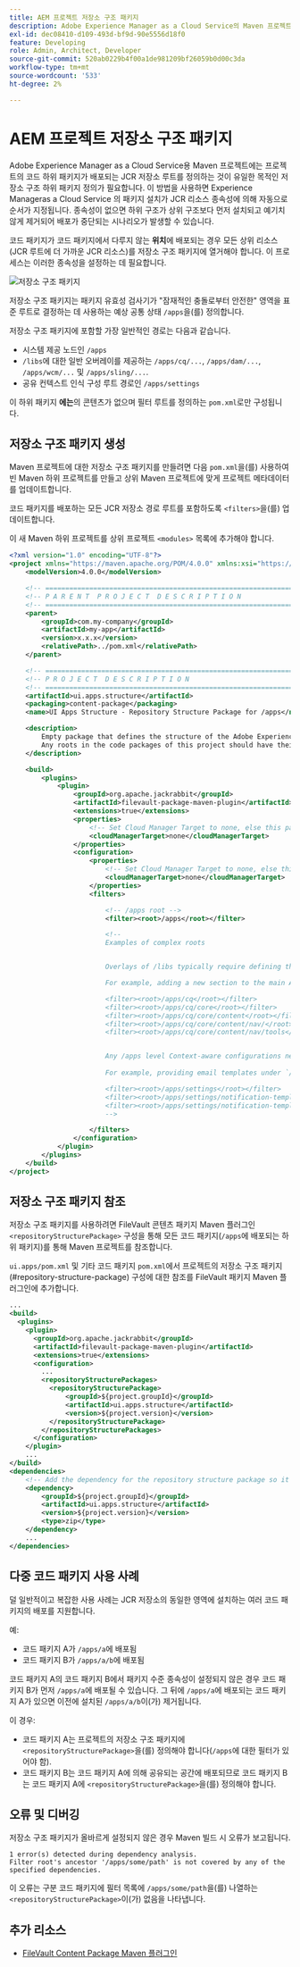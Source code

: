 ```yaml
---
title: AEM 프로젝트 저장소 구조 패키지
description: Adobe Experience Manager as a Cloud Service의 Maven 프로젝트에는 프로젝트의 코드 하위 패키지가 배포되는 JCR 저장소 루트를 정의하는 것이 유일한 목적인 저장소 구조 하위 패키지 정의가 필요합니다.
exl-id: dec08410-d109-493d-bf9d-90e5556d18f0
feature: Developing
role: Admin, Architect, Developer
source-git-commit: 520ab0229b4f00a1de981209bf26059b0d00c3da
workflow-type: tm+mt
source-wordcount: '533'
ht-degree: 2%

---
```


# AEM 프로젝트 저장소 구조 패키지

Adobe Experience Manager as a Cloud Service용 Maven 프로젝트에는 프로젝트의 코드 하위 패키지가 배포되는 JCR 저장소 루트를 정의하는 것이 유일한 목적인 저장소 구조 하위 패키지 정의가 필요합니다. 이 방법을 사용하면 Experience Manageras a Cloud Service 의 패키지 설치가 JCR 리소스 종속성에 의해 자동으로 순서가 지정됩니다. 종속성이 없으면 하위 구조가 상위 구조보다 먼저 설치되고 예기치 않게 제거되어 배포가 중단되는 시나리오가 발생할 수 있습니다.

코드 패키지가 코드 패키지에서 다루지 않는 **위치**&#x200B;에 배포되는 경우 모든 상위 리소스(JCR 루트에 더 가까운 JCR 리소스)를 저장소 구조 패키지에 열거해야 합니다. 이 프로세스는 이러한 종속성을 설정하는 데 필요합니다.

![저장소 구조 패키지](./assets/repository-structure-packages.png)

저장소 구조 패키지는 패키지 유효성 검사기가 &quot;잠재적인 충돌로부터 안전한&quot; 영역을 표준 루트로 결정하는 데 사용하는 예상 공통 상태 `/apps`을(를) 정의합니다.

저장소 구조 패키지에 포함할 가장 일반적인 경로는 다음과 같습니다.

+ 시스템 제공 노드인 `/apps`
+ `/libs`에 대한 일반 오버레이를 제공하는 `/apps/cq/...`, `/apps/dam/...`, `/apps/wcm/...` 및 `/apps/sling/...`.
+ 공유 컨텍스트 인식 구성 루트 경로인 `/apps/settings`

이 하위 패키지 **에는**&#x200B;의 콘텐츠가 없으며 필터 루트를 정의하는 `pom.xml`로만 구성됩니다.

## 저장소 구조 패키지 생성

Maven 프로젝트에 대한 저장소 구조 패키지를 만들려면 다음 `pom.xml`을(를) 사용하여 빈 Maven 하위 프로젝트를 만들고 상위 Maven 프로젝트에 맞게 프로젝트 메타데이터를 업데이트합니다.

코드 패키지를 배포하는 모든 JCR 저장소 경로 루트를 포함하도록 `<filters>`을(를) 업데이트합니다.

이 새 Maven 하위 프로젝트를 상위 프로젝트 `<modules>` 목록에 추가해야 합니다.

```xml
<?xml version="1.0" encoding="UTF-8"?>
<project xmlns="https://maven.apache.org/POM/4.0.0" xmlns:xsi="https://www.w3.org/2001/XMLSchema-instance" xsi:schemaLocation="https://maven.apache.org/POM/4.0.0 https://maven.apache.org/maven-v4_0_0.xsd">
    <modelVersion>4.0.0</modelVersion>

    <!-- ====================================================================== -->
    <!-- P A R E N T  P R O J E C T  D E S C R I P T I O N                      -->
    <!-- ====================================================================== -->
    <parent>
        <groupId>com.my-company</groupId>
        <artifactId>my-app</artifactId>
        <version>x.x.x</version>
        <relativePath>../pom.xml</relativePath>
    </parent>

    <!-- ====================================================================== -->
    <!-- P R O J E C T  D E S C R I P T I O N                                   -->
    <!-- ====================================================================== -->
    <artifactId>ui.apps.structure</artifactId>
    <packaging>content-package</packaging>
    <name>UI Apps Structure - Repository Structure Package for /apps</name>

    <description>
        Empty package that defines the structure of the Adobe Experience Manager repository the code packages in this project deploy into.
        Any roots in the code packages of this project should have their parent enumerated in the filters list below.
    </description>

    <build>
        <plugins>
            <plugin>
                <groupId>org.apache.jackrabbit</groupId>
                <artifactId>filevault-package-maven-plugin</artifactId>
                <extensions>true</extensions>
                <properties>
                    <!-- Set Cloud Manager Target to none, else this package is deployed and remove all defined filter roots -->
                    <cloudManagerTarget>none</cloudManagerTarget>
                </properties>
                <configuration>
                    <properties>
                        <!-- Set Cloud Manager Target to none, else this package is deployed and remove all defined filter roots -->
                        <cloudManagerTarget>none</cloudManagerTarget>
                    </properties>
                    <filters>

                        <!-- /apps root -->
                        <filter><root>/apps</root></filter>

                        <!--
                        Examples of complex roots


                        Overlays of /libs typically require defining the overlay structure, at each level here.

                        For example, adding a new section to the main AEM Tools navigation, necessitates the following rules:

                        <filter><root>/apps/cq</root></filter>
                        <filter><root>/apps/cq/core</root></filter>
                        <filter><root>/apps/cq/core/content</root></filter>
                        <filter><root>/apps/cq/core/content/nav/</root></filter>
                        <filter><root>/apps/cq/core/content/nav/tools</root></filter>


                        Any /apps level Context-aware configurations need to enumerated here. 
                        
                        For example, providing email templates under `/apps/settings/notification-templates/com.day.cq.replication` necessitates the following rules:

                        <filter><root>/apps/settings</root></filter>
                        <filter><root>/apps/settings/notification-templates</root></filter>
                        <filter><root>/apps/settings/notification-templates/com.day.cq.replication</root></filter>
                        -->

                    </filters>
                </configuration>
            </plugin>
        </plugins>
    </build>
</project>
```

## 저장소 구조 패키지 참조

저장소 구조 패키지를 사용하려면 FileVault 콘텐츠 패키지 Maven 플러그인 `<repositoryStructurePackage>` 구성을 통해 모든 코드 패키지(`/apps`에 배포되는 하위 패키지)를 통해 Maven 프로젝트를 참조합니다.

`ui.apps/pom.xml` 및 기타 코드 패키지 `pom.xml`에서 프로젝트의 저장소 구조 패키지(#repository-structure-package) 구성에 대한 참조를 FileVault 패키지 Maven 플러그인에 추가합니다.

```xml
...
<build>
  <plugins>
    <plugin>
      <groupId>org.apache.jackrabbit</groupId>
      <artifactId>filevault-package-maven-plugin</artifactId>
      <extensions>true</extensions>
      <configuration>
        ...
        <repositoryStructurePackages>
          <repositoryStructurePackage>
              <groupId>${project.groupId}</groupId>
              <artifactId>ui.apps.structure</artifactId>
              <version>${project.version}</version>
          </repositoryStructurePackage>
        </repositoryStructurePackages>
      </configuration>
    </plugin>
    ...
</build>
<dependencies>
    <!-- Add the dependency for the repository structure package so it resolves -->
    <dependency>
        <groupId>${project.groupId}</groupId>
        <artifactId>ui.apps.structure</artifactId>
        <version>${project.version}</version>
        <type>zip</type>
    </dependency>
    ...
</dependencies>
```

## 다중 코드 패키지 사용 사례

덜 일반적이고 복잡한 사용 사례는 JCR 저장소의 동일한 영역에 설치하는 여러 코드 패키지의 배포를 지원합니다.

예:

+ 코드 패키지 A가 `/apps/a`에 배포됨
+ 코드 패키지 B가 `/apps/a/b`에 배포됨

코드 패키지 A의 코드 패키지 B에서 패키지 수준 종속성이 설정되지 않은 경우 코드 패키지 B가 먼저 `/apps/a`에 배포될 수 있습니다. 그 뒤에 `/apps/a`에 배포되는 코드 패키지 A가 있으면 이전에 설치된 `/apps/a/b`이(가) 제거됩니다.

이 경우:

+ 코드 패키지 A는 프로젝트의 저장소 구조 패키지에 `<repositoryStructurePackage>`을(를) 정의해야 합니다(`/apps`에 대한 필터가 있어야 함).
+ 코드 패키지 B는 코드 패키지 A에 의해 공유되는 공간에 배포되므로 코드 패키지 B는 코드 패키지 A에 `<repositoryStructurePackage>`을(를) 정의해야 합니다.

## 오류 및 디버깅

저장소 구조 패키지가 올바르게 설정되지 않은 경우 Maven 빌드 시 오류가 보고됩니다.

```
1 error(s) detected during dependency analysis.
Filter root's ancestor '/apps/some/path' is not covered by any of the specified dependencies.
```

이 오류는 구분 코드 패키지에 필터 목록에 `/apps/some/path`을(를) 나열하는 `<repositoryStructurePackage>`이(가) 없음을 나타냅니다.

## 추가 리소스

+ [FileVault Content Package Maven 플러그인](https://jackrabbit.apache.org/filevault-package-maven-plugin/)
